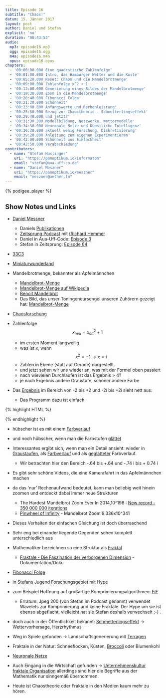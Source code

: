 ```yaml
---
title: Episode 16
subtitle: "Chaos!"
datum: 15. Jänner 2017
layout: post
author: Daniel und Stefan
explicit: 'no'
duration: "00:43:53"
audio:
  mp3: episode16.mp3
  ogg: episode16.ogg
  m4a: episode16.m4a
  opus: episode16.opus
chapters:
  - '00:00:00.000 Eine quadratische Zahlenfolge'
  - '00:01:00.000 Intro, das Hamburger Wetter und die Küste'
  - '00:05:20.000 Reset: Chaos und die Mandelbrotmenge'
  - '00:09:00.000 Zahlenfolge x^2 + 1'
  - '00:13:00.000 Generierung eines Bildes der Mandelbrotmenge'
  - '00:19:30.000 Zoom in die Mandelbrotmenge'
  - '00:20:40.000 Fibonacci Folge'
  - '00:21:30.000 Schönheit'
  - '00:23:00.000 Anfangswerte und Rechenleistung'
  - '00:25:50.000 Bezug zur Chaostheorie - Schmetterlingseffekt'
  - '00:29:40.000 und jetzt?'
  - '00:31:30.000 Modellbildung, Netzwerke, Wettermodelle'
  - '00:34:30.000 Neuronale Netze und Künstliche Intelligenz'
  - '00:36:30.000 aktuell wenig Forschung, Diskretisierung'
  - '00:39:20.000 Anleitung zum eigenen Experimentieren'
  - '00:42:00.000 Schönheit aus Einfachheit'
  - '00:42:50.000 Verabschiedung'
contributors:
  - name: "Stefan Haslinger"
    uri: "https://panoptikum.io/informatom"
    email: "stefan@aua-uff-co.de"
  - name: "Daniel Meszner"
    uri: "https://panoptikum.io/meszner"
    email: "meszner@aether.fm"
---
```


{% podigee_player %}

## Show Notes und Links

* [Daniel Messner](https://twitter.com/meszner)
  * Daniels [Publikationen](http://codinghistory.com/publikationen/)
  * [Zeitsprung Podcast](http://www.zeitsprung.fm/) mit [(Richard Hemmer](https://twitter.com/stormgrass)
  * Daniel in Aua-Uff-Code: [Episode 3](https://aua-uff-co.de/2016/05/06/episode3.html#960b5142)
  * Stefan in Zeitsprung: [Episode 64](https://www.zeitsprung.fm/podcast/zs64/)

* [33C3](https://events.ccc.de/tag/33c3/)
* [Miniaturwunderland](http://www.miniatur-wunderland.de/)

* Mandelbrotmenge, bekannter als Apfelmännchen
  * [Mandelbrot-Menge](https://aua-uff-co.de/code/mandelbrot.html)
  * [Mandelbrot-Menge auf Wikipedia](https://de.wikipedia.org/wiki/Mandelbrot-Menge)
  * [Benoit Mandelbrot](https://de.wikipedia.org/wiki/Beno%C3%AEt_Mandelbrot)
  * Das Bild, das unser Toningeneursengel unseren Zuhörern gezeigt hat:
    [Mandelbrot-Menge ](https://de.wikipedia.org/wiki/Mandelbrot-Menge#/media/File:Mandelbrot_set_with_coloured_environment.png)

* [Chaosforschung](https://de.wikipedia.org/wiki/Chaosforschung)

* Zahlenfolge $$x_{neu} = x_{alt}^2 + 1$$
  * im ersten Moment langweilig
  * was ist x, wenn $$x^2 = -1 \rightarrow x = i$$
  * Zahlen in Ebene (statt auf Gerade) dargestellt.
  * und jetzt sehen wir uns wieder an, was mit der Formel oben passiert
  * nach wievielen Durchläufen ist das Ergebnis > 4?
  * je nach Ergebnis andere Graustufe, schöner andere Farbe
* Das [Ergebnis](/code/mandelbrot-bw.html) im Bereich von -2 bis +2 und -2i bis +2i sieht nett aus:
  * Das Programm dazu ist einfach

{% highlight HTML %}
<canvas id="myCanvas" width="800" height="800"></canvas>
<script>
  context = document.getElementById('myCanvas').getContext('2d');

  for(x = 0; x < 800; x++) {
    for(y = 0; y < 800; y++) {
      i = zx = zy = 0

      // Diese folgenden Zahlen 2 und 200 ändern,
      // um in x-Richtung zu schieben und zu skalieren
      cx = -2 + x / 200
      // Die Folgenden Zahlen 2 und 200 ändern,
      // um in y-Richtung zu schieben und zu skalieren
      cy = -2 + y / 200

      while(i < 255 && (zx * zx + zy * zy) < 4) {
        xt = zx * zy
        zx = zx * zx - zy * zy + cx
        zy= 2 * xt + cy
        i++
      }

      color = i.toString(16)
      context.beginPath()
      context.rect(x, y, 1, 1)
      context.fillStyle = "#" + color + color + color
      context.fill()
    }
  }
</script>
{% endhighlight %}

  * hübscher ist es mit einem [Farbverlauf](/code/mandelbrot.html)
  * und noch hübscher, wenn man die Farbstufen [glättet](/code/mandelbrot-smooth.html)
* Interessantes ergibt sich, wenn man ein Detail ansieht: wieder in
  [Graustaufen](/code/mandelbrot-bw-detail.html), als [Farbverlauf](/code/mandelbrot-detail.html)
  und als [geglätteter](/code/mandelbrot-smooth-detail.html) Farbverlauf.
  * Wir betrachten hier den Bereich -.64 bis +.64 und -.74 i bis + 0.74 i

* Es gibt sehr schöne Videos, die eine Kamerafahrt in das Apfelmännchen machen
* da das 'nur' Rechenaufwand bedeutet, kann man beliebig weit hinein zoomen und
  entdeckt dabei immer neue Strukturen
  * The Hardest Mandelbrot Zoom Ever In 2014,10^198 :
    [New record - 350 000 000 iterations](https://www.youtube.com/watch?v=zXTpASSd9xE)
  * [Pinwheel of Infinity](https://www.youtube.com/watch?v=V9EU1TcF1u4) - Mandelbrot Zoom 9.336x10^341
* Dieses Verhalten der einfachen Gleichung ist doch überraschend
* Sehr eng bei einander liegende Gegenden sehen komplett unterschiedlich aus

* Mathematiker bezeichnen so eine Struktur als [Fraktal](https://de.wikipedia.org/wiki/Fraktal)
  * [Fraktale - Die Faszination der verborgenen Dimension](https://www.youtube.com/watch?v=N4N4Fv5BMOA) - Dokumentation/Doku

* [Fibonacci Folge](https://de.wikipedia.org/wiki/Fibonacci-Folge)

* in Stefans Jugend Forschungsgebiet mit Hype
* zum Beispiel Hoffnung auf großartige Komprimierungsalgorithmen:
  [FiF](https://de.wikipedia.org/wiki/Fraktale_Bildkompression)
  * Erratum: Jpeg 200 (von Stefan im Podcast genannt) verwendet Wavelets zur Komprimierung und keine
    Fraktale. Der Hype um sie ist ebenso abgeflacht, vielleicht hat sie Stefan deshalb verwechselt ;-) .
* doch auch in der Öffentlichkeit bekannt:
  [Schmetterlingseffekt](https://de.wikipedia.org/wiki/Schmetterlingseffekt) -> Wettervorhersage, Herzrhythmus
* Weg in Spiele gefunden -> Landschaftsgenerierung mit [Terragen](http://planetside.co.uk/)
* Fraktale in der Natur: Schneeflocken, Küsten,
  [Broccoli](https://commons.wikimedia.org/wiki/File:Cauliflower_Fractal_AVM.JPG) oder Blumenkohl

* [Neuronale Netze](https://de.wikipedia.org/wiki/Neuronales_Netz)
* Auch Eingang in die Wirtschaft gefunden ->
  [Unternehmenskultur fraktale Organisation](http://4managers.de/management/themen/fraktale-organisation/)
  allerdings sind hier die Begriffe aus der Mathematik nur sinngemäß übernommen.

* Heute ist Chaostheorie oder Fraktale in den Medien kaum mehr zu hören.